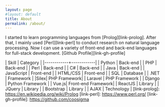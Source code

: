 ```yaml
---
layout: page
#layout: default
title: About
permalink: /about/
---
```


I started to learn programming languages from [Prolog][link-prolog]. After that, I mainly used [Perl][link-perl] to conduct research on natural language processing. Now I can use a variety of front-end and back-end languages for full-stack development.
[Github Profile][link-gh-profile]

| Skill | Category |
|------------+------------|
| Python | Back-end |
| PHP | Back-end |
| Perl | Back-end |
| C# | Back-end |
| Java | Back-end |
| JavaScript | Front-end |
| HTML/CSS | Front-end |
| SQL | Database |
| .NET | Framework |
|Silex| PHP Framework|
| Laravel | PHP Framework |
| Django | Python Framework |
| Vue.js| Front-end Framework|
| ReactJS | Library |
| JQuery | Library |
| Bootstrap | Library |
| AJAX | Technology |
[link-prolog]: https://en.wikipedia.org/wiki/Prolog
[link-perl]: https://www.perl.org/
[link-gh-profile]: https://github.com/coosigma
